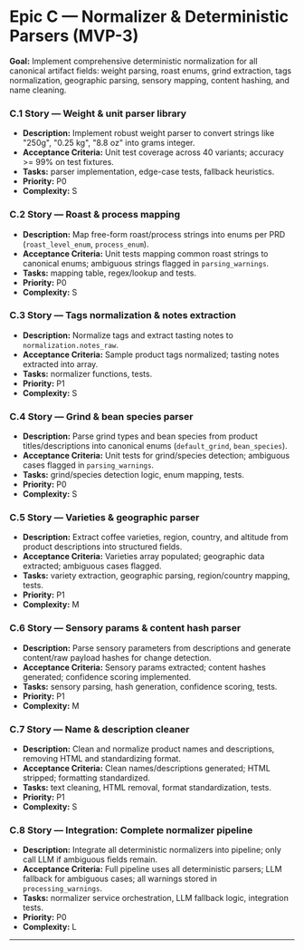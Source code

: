 # Epic C — Normalizer & Deterministic Parsers (MVP-3)

**Goal:** Implement comprehensive deterministic normalization for all canonical artifact fields: weight parsing, roast enums, grind extraction, tags normalization, geographic parsing, sensory mapping, content hashing, and name cleaning.

### C.1 Story — Weight & unit parser library

* **Description:** Implement robust weight parser to convert strings like "250g", "0.25 kg", "8.8 oz" into grams integer.
* **Acceptance Criteria:** Unit test coverage across 40 variants; accuracy >= 99% on test fixtures.
* **Tasks:** parser implementation, edge-case tests, fallback heuristics.
* **Priority:** P0
* **Complexity:** S

### C.2 Story — Roast & process mapping

* **Description:** Map free-form roast/process strings into enums per PRD (`roast_level_enum`, `process_enum`).
* **Acceptance Criteria:** Unit tests mapping common roast strings to canonical enums; ambiguous strings flagged in `parsing_warnings`.
* **Tasks:** mapping table, regex/lookup and tests.
* **Priority:** P0
* **Complexity:** S

### C.3 Story — Tags normalization & notes extraction

* **Description:** Normalize tags and extract tasting notes to `normalization.notes_raw`.
* **Acceptance Criteria:** Sample product tags normalized; tasting notes extracted into array.
* **Tasks:** normalizer functions, tests.
* **Priority:** P1
* **Complexity:** S

### C.4 Story — Grind & bean species parser

* **Description:** Parse grind types and bean species from product titles/descriptions into canonical enums (`default_grind`, `bean_species`).
* **Acceptance Criteria:** Unit tests for grind/species detection; ambiguous cases flagged in `parsing_warnings`.
* **Tasks:** grind/species detection logic, enum mapping, tests.
* **Priority:** P0
* **Complexity:** S

### C.5 Story — Varieties & geographic parser

* **Description:** Extract coffee varieties, region, country, and altitude from product descriptions into structured fields.
* **Acceptance Criteria:** Varieties array populated; geographic data extracted; ambiguous cases flagged.
* **Tasks:** variety extraction, geographic parsing, region/country mapping, tests.
* **Priority:** P1
* **Complexity:** M

### C.6 Story — Sensory params & content hash parser

* **Description:** Parse sensory parameters from descriptions and generate content/raw payload hashes for change detection.
* **Acceptance Criteria:** Sensory params extracted; content hashes generated; confidence scoring implemented.
* **Tasks:** sensory parsing, hash generation, confidence scoring, tests.
* **Priority:** P1
* **Complexity:** M

### C.7 Story — Name & description cleaner

* **Description:** Clean and normalize product names and descriptions, removing HTML and standardizing format.
* **Acceptance Criteria:** Clean names/descriptions generated; HTML stripped; formatting standardized.
* **Tasks:** text cleaning, HTML removal, format standardization, tests.
* **Priority:** P1
* **Complexity:** S

### C.8 Story — Integration: Complete normalizer pipeline

* **Description:** Integrate all deterministic normalizers into pipeline; only call LLM if ambiguous fields remain.
* **Acceptance Criteria:** Full pipeline uses all deterministic parsers; LLM fallback for ambiguous cases; all warnings stored in `processing_warnings`.
* **Tasks:** normalizer service orchestration, LLM fallback logic, integration tests.
* **Priority:** P0
* **Complexity:** L

---


